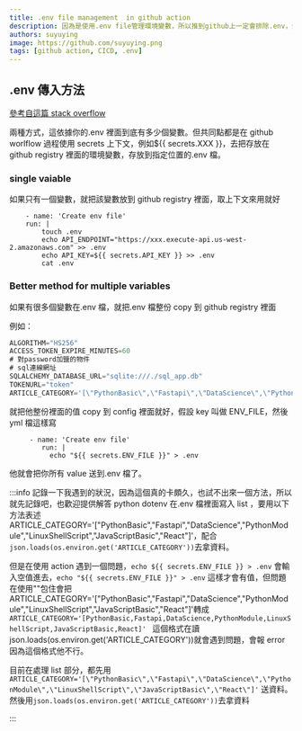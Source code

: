 ```yaml
---
title: .env file management  in github action
description: 因為是使用.env file管理環境變數，所以推到github上一定會排除.env，然後再試CICD時候就想說為啥本地build的image跑起來沒問題，一到CI build出來的image就掛了，試了半天才想到是.evn沒給。這邊會demo如何在github action使用.env資料。
authors: suyuying
image: https://github.com/suyuying.png
tags: [github action, CICD, .env]
---
```


## .env 傳入方法

[參考自這篇 stack overflow](https://stackoverflow.com/questions/60176044/how-do-i-use-an-env-file-with-github-actions)

兩種方式，這依據你的.env 裡面到底有多少個變數。但共同點都是在 github worlflow 過程使用 secrets 上下文，例如${{ secrets.XXX }}，去把存放在 github registry 裡面的環境變數，存放到指定位置的.env 檔。

### single vaiable

如果只有一個變數，就把該變數放到 github registry 裡面，取上下文來用就好

```
    - name: 'Create env file'
    run: |
        touch .env
        echo API_ENDPOINT="https://xxx.execute-api.us-west-2.amazonaws.com" >> .env
        echo API_KEY=${{ secrets.API_KEY }} >> .env
        cat .env
```

### Better method for multiple variables

如果有很多個變數在.env 檔，就把.env 檔整份 copy 到 github registry 裡面

例如：

```jsx title=".env"
ALGORITHM="HS256"
ACCESS_TOKEN_EXPIRE_MINUTES=60
# 對password加鹽的物件
# sql連線網址
SQLALCHEMY_DATABASE_URL="sqlite:///./sql_app.db"
TOKENURL="token"
ARTICLE_CATEGORY='[\"PythonBasic\",\"Fastapi\",\"DataScience\",\"PythonModule\",\"LinuxShellScript\",\"JavaScriptBasic\",\"React\"]'
```

就把他整份裡面的值 copy 到 config 裡面就好，假設 key 叫做 ENV_FILE，然後 yml 檔這樣寫

```
     - name: 'Create env file'
        run: |
          echo "${{ secrets.ENV_FILE }}" > .env
```

他就會把你所有 value 送到.env 檔了。

:::info
記錄一下我遇到的狀況，因為這個真的卡頗久，也試不出來一個方法，所以就先記錄吧，也歡迎提供解答
python dotenv 在.env 檔裡面寫入 list ，要用以下方法表述
ARTICLE_CATEGORY='["PythonBasic","Fastapi","DataScience","PythonModule","LinuxShellScript","JavaScriptBasic","React"]'，配合 `json.loads(os.environ.get('ARTICLE_CATEGORY'))`去拿資料。

但是在使用 action 遇到一個問題，`echo ${{ secrets.ENV_FILE }} > .env` 會輸入空值進去，`echo "${{ secrets.ENV_FILE }}" > .env` 這樣才會有值，但問題在使用""包住會把 ARTICLE_CATEGORY='["PythonBasic","Fastapi","DataScience","PythonModule","LinuxShellScript","JavaScriptBasic","React"]'轉成
`ARTICLE_CATEGORY='[PythonBasic,Fastapi,DataScience,PythonModule,LinuxShellScript,JavaScriptBasic,React]'
` 這個格式在讀 json.loads(os.environ.get('ARTICLE_CATEGORY'))就會遇到問題，會報 error 因為這個格式他不行。

目前在處理 list 部分，都先用`ARTICLE_CATEGORY='[\"PythonBasic\",\"Fastapi\",\"DataScience\",\"PythonModule\",\"LinuxShellScript\",\"JavaScriptBasic\",\"React\"]'` 送資料。然後用`json.loads(os.environ.get('ARTICLE_CATEGORY'))`去拿資料

:::
